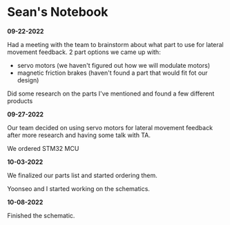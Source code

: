 # Sean's Notebook

**09-22-2022**

Had a meeting with the team to brainstorm about what part to use for lateral movement feedback.
2 part options we came up with:
- servo motors (we haven't figured out how we will modulate motors)
- magnetic friction brakes (haven't found a part that would fit fot our design)

Did some research on the parts I've mentioned and found a few different products

**09-27-2022**

Our team decided on using servo motors for lateral movement feedback after more research and having some talk with TA.

We ordered STM32 MCU

**10-03-2022**

We finalized our parts list and started ordering them.

Yoonseo and I started working on the schematics.

**10-08-2022**

Finished the schematic.
